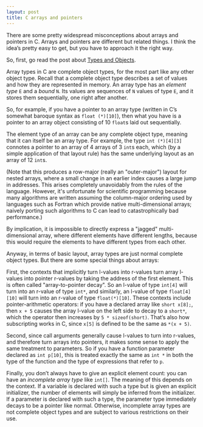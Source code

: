 ```yaml
---
layout: post
title: C arrays and pointers
---
```


There are some pretty widespread misconceptions about arrays and pointers in C.
Arrays and pointers are different but related things. I think the idea’s pretty
easy to get, but you have to approach it the right way.

So, first, go read the post about [Types and Objects](https://rjmccall.github.io/2017-10-31-Types-and-Objects).

Array types in C are complete object types, for the most part like any
other object type.  Recall that a complete object type describes a set of
values and how they are represented in memory.  An array type has an
*element type* ``E`` and a *bound* ``N``.  Its values are sequences of
``N`` values of type ``E``, and it stores them sequentially, one right
after another.

So, for example, if you have a pointer to an array type (written in C’s somewhat
baroque syntax as ``float (*)[10]``), then what you have is a pointer to an
array object consisting of 10 ``float``s laid out sequentially.

The element type of an array can be any complete object type, meaning that
it can itself be an array type.  For example, the type ``int (*)[4][3]``
connotes a pointer to an array of 4 arrays of 3 ``int``s each, which (by a
simple application of that layout rule) has the same underlying layout as
an array of 12 ``int``s.

(Note that this produces a row-major (really an "outer-major") layout for
nested arrays, where a small change in an earlier index causes a large jump
in addresses.  This arises completely unavoidably from the rules of the
language.  However, it's unfortunate for scientific programming because
many algorithms are written assuming the column-major ordering used by
languages such as Fortran which provide native multi-dimensional arrays;
naively porting such algorithms to C can lead to catastrophically bad
performance.)

By implication, it is impossible to directly express a "jagged"
multi-dimensional array, where different elements have different lengths,
because this would require the elements to have different types from each
other.

Anyway, in terms of basic layout, array types are just normal complete
object types.  But there are some special things about arrays:

First, the contexts that implicitly turn l-values into r-values turn array
l-values into pointer r-values by taking the address of the first element.
This is often called "array-to-pointer decay". So an l-value of type
``int[4]`` will turn into an r-value of type ``int*``, and similarly, an
l-value of type ``float[4][10]`` will turn into an r-value of type
``float(*)[10]``.  These contexts include pointer-arithmetic operators:
if you have a declared array like ``short x[8];``, then ``x + 5``
causes the array l-value on the left side to decay to a ``short*``, which
the operator then increases by ``5 * sizeof(short)``.  That’s also how
subscripting works in C, since ``x[5]`` is defined to be the same as
``*(x + 5)``.

Second, since call arguments generally cause l-values to turn into r-values,
and therefore turn arrays into pointers, it makes some sense to apply the
same treatment to parameters. So if you have a function parameter declared
as ``int p[10]``, this is treated exactly the same as ``int *`` in
both the type of the function and the type of expressions that refer to ``p``.

Finally, you don’t always have to give an explicit element count: you can
have an *incomplete array type* like ``int[]``.  The meaning of this depends
on the context.  If a variable is declared with such a type but is given
an explicit initializer, the number of elements will simply be inferred from
the initializer.  If a parameter is declared with such a type, the parameter
type immediately decays to be a pointer like normal.  Otherwise, incomplete
array types are not complete object types and are subject to various
restrictions on their use.
